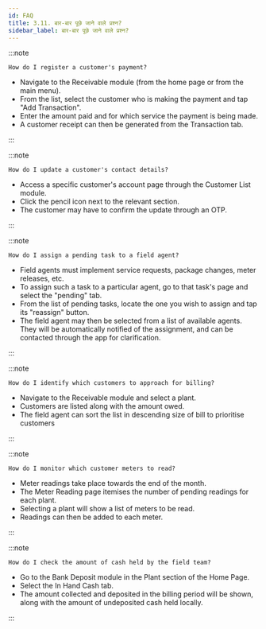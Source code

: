 ```yaml
---
id: FAQ
title: 3.11. बार-बार पूछे जाने वाले प्रश्न?
sidebar_label: बार-बार पूछे जाने वाले प्रश्न?
---
```


:::note

	How do I register a customer's payment?

* Navigate to the Receivable module (from the home page or from the main menu).
* From the list, select the customer who is making the payment and tap "Add Transaction".
* Enter the amount paid and for which service the payment is being made.
* A customer receipt can then be generated from the Transaction tab.

:::

:::note

	How do I update a customer's contact details?
* Access a specific customer's account page through the Customer List module.
* Click the pencil icon next to the relevant section.
* The customer may have to confirm the update through an OTP.

:::

:::note

	How do I assign a pending task to a field agent?
* Field agents must implement service requests, package changes, meter releases, etc.
* To assign such a task to a particular agent, go to that task's page and select the "pending" tab.
* From the list of pending tasks, locate the one you wish to assign and tap its "reassign" button.
* The field agent may then be selected from a list of available agents. They will be automatically notified of the assignment, and can be contacted through the app for clarification.

:::

:::note

	How do I identify which customers to approach for billing?
* Navigate to the Receivable module and select a plant.
* Customers are listed along with the amount owed.
* The field agent can sort the list in descending size of bill to prioritise customers

:::

:::note

	How do I monitor which customer meters to read?
* Meter readings take place towards the end of the month.
* The Meter Reading page itemises the number of pending readings for each plant.
* Selecting a plant will show a list of meters to be read.
* Readings can then be added to each meter.

:::

:::note

	How do I check the amount of cash held by the field team?
* Go to the Bank Deposit module in the Plant section of the Home Page.
* Select the In Hand Cash tab.
* The amount collected and deposited in the billing period will be shown, along with the amount of undeposited cash held locally.

:::

